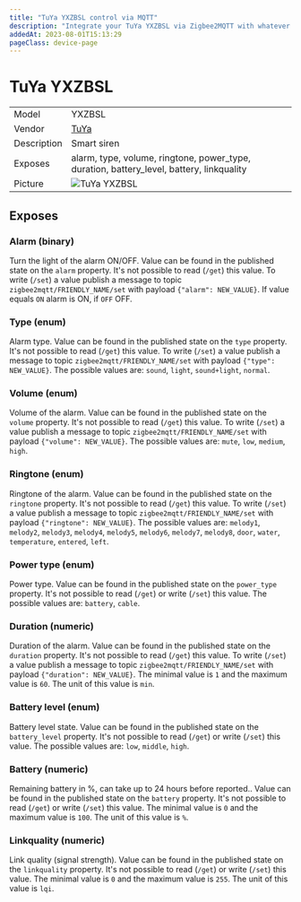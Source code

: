 ```yaml
---
title: "TuYa YXZBSL control via MQTT"
description: "Integrate your TuYa YXZBSL via Zigbee2MQTT with whatever smart home infrastructure you are using without the vendor's bridge or gateway."
addedAt: 2023-08-01T15:13:29
pageClass: device-page
---
```


<!-- !!!! -->
<!-- ATTENTION: This file is auto-generated through docgen! -->
<!-- You can only edit the "Notes"-Section between the two comment lines "Notes BEGIN" and "Notes END". -->
<!-- Do not use h1 or h2 heading within "## Notes"-Section. -->
<!-- !!!! -->

# TuYa YXZBSL

|     |     |
|-----|-----|
| Model | YXZBSL  |
| Vendor  | [TuYa](/supported-devices/#v=TuYa)  |
| Description | Smart siren |
| Exposes | alarm, type, volume, ringtone, power_type, duration, battery_level, battery, linkquality |
| Picture | ![TuYa YXZBSL](https://www.zigbee2mqtt.io/images/devices/YXZBSL.jpg) |


<!-- Notes BEGIN: You can edit here. Add "## Notes" headline if not already present. -->


<!-- Notes END: Do not edit below this line -->




## Exposes

### Alarm (binary)
Turn the light of the alarm ON/OFF.
Value can be found in the published state on the `alarm` property.
It's not possible to read (`/get`) this value.
To write (`/set`) a value publish a message to topic `zigbee2mqtt/FRIENDLY_NAME/set` with payload `{"alarm": NEW_VALUE}`.
If value equals `ON` alarm is ON, if `OFF` OFF.

### Type (enum)
Alarm type.
Value can be found in the published state on the `type` property.
It's not possible to read (`/get`) this value.
To write (`/set`) a value publish a message to topic `zigbee2mqtt/FRIENDLY_NAME/set` with payload `{"type": NEW_VALUE}`.
The possible values are: `sound`, `light`, `sound+light`, `normal`.

### Volume (enum)
Volume of the alarm.
Value can be found in the published state on the `volume` property.
It's not possible to read (`/get`) this value.
To write (`/set`) a value publish a message to topic `zigbee2mqtt/FRIENDLY_NAME/set` with payload `{"volume": NEW_VALUE}`.
The possible values are: `mute`, `low`, `medium`, `high`.

### Ringtone (enum)
Ringtone of the alarm.
Value can be found in the published state on the `ringtone` property.
It's not possible to read (`/get`) this value.
To write (`/set`) a value publish a message to topic `zigbee2mqtt/FRIENDLY_NAME/set` with payload `{"ringtone": NEW_VALUE}`.
The possible values are: `melody1`, `melody2`, `melody3`, `melody4`, `melody5`, `melody6`, `melody7`, `melody8`, `door`, `water`, `temperature`, `entered`, `left`.

### Power type (enum)
Power type.
Value can be found in the published state on the `power_type` property.
It's not possible to read (`/get`) or write (`/set`) this value.
The possible values are: `battery`, `cable`.

### Duration (numeric)
Duration of the alarm.
Value can be found in the published state on the `duration` property.
It's not possible to read (`/get`) this value.
To write (`/set`) a value publish a message to topic `zigbee2mqtt/FRIENDLY_NAME/set` with payload `{"duration": NEW_VALUE}`.
The minimal value is `1` and the maximum value is `60`.
The unit of this value is `min`.

### Battery level (enum)
Battery level state.
Value can be found in the published state on the `battery_level` property.
It's not possible to read (`/get`) or write (`/set`) this value.
The possible values are: `low`, `middle`, `high`.

### Battery (numeric)
Remaining battery in %, can take up to 24 hours before reported..
Value can be found in the published state on the `battery` property.
It's not possible to read (`/get`) or write (`/set`) this value.
The minimal value is `0` and the maximum value is `100`.
The unit of this value is `%`.

### Linkquality (numeric)
Link quality (signal strength).
Value can be found in the published state on the `linkquality` property.
It's not possible to read (`/get`) or write (`/set`) this value.
The minimal value is `0` and the maximum value is `255`.
The unit of this value is `lqi`.

